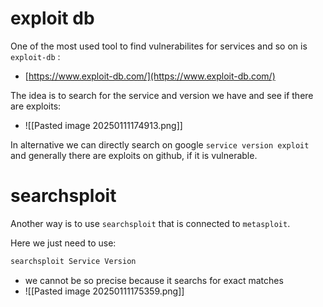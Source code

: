 
# exploit db
One of the most used tool to find vulnerabilites for services and so on is `exploit-db` :
- [https://www.exploit-db.com/](https://www.exploit-db.com/)

The idea is to search for the service and version we have and see if there are exploits:
- ![[Pasted image 20250111174913.png]]


In alternative we can directly search on google `service version exploit` and generally there are exploits on github, if it is vulnerable.


# searchsploit
Another way is to use `searchsploit` that is connected to `metasploit`.

Here we just need to use:
```bash
searchsploit Service Version
```
- we cannot be so precise because it searchs for exact matches
- ![[Pasted image 20250111175359.png]]



